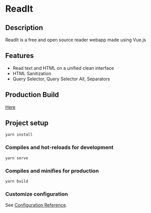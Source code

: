 # ReadIt


## Description
ReadIt is a free and open source reader webapp made using Vue.js
## Features
- Read text and HTML on a unified clean interface
- HTML Sanitization
- Query Selector, Query Selector All, Separators

## Production Build
[Here](https://readit.vercel.app/)

## Project setup
```
yarn install
```

### Compiles and hot-reloads for development
```
yarn serve
```

### Compiles and minifies for production
```
yarn build
```

### Customize configuration
See [Configuration Reference](https://cli.vuejs.org/config/).
